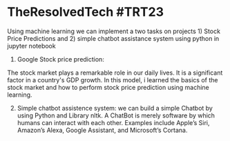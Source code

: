 # TheResolvedTech #TRT23
Using machine learning we can implement a two tasks on projects 1) Stock Price Predictions and  2) simple chatbot assistance system using python in jupyter notebook

1) Google Stock price prediction: 

The stock market plays a remarkable role in our daily lives. It is a significant factor in a country's GDP growth. In this model, i learned the basics of the stock market and how to perform stock price prediction using machine learning.

2) Simple chatbot assistence system:
we can build a simple Chatbot by using Python and Library nltk. A ChatBot is merely software by which humans can interact with each other.
Examples include Apple’s Siri, Amazon’s Alexa, Google Assistant, and Microsoft’s Cortana.

